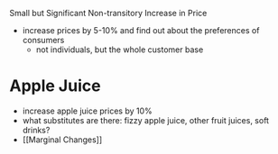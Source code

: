 Small but Significant Non-transitory Increase in Price

- increase prices by 5-10% and find out about the preferences of consumers
	- not individuals, but the whole customer base

# Apple Juice
- increase apple juice prices by 10%
- what substitutes are there: fizzy apple juice, other fruit juices, soft drinks?
- [[Marginal Changes]]